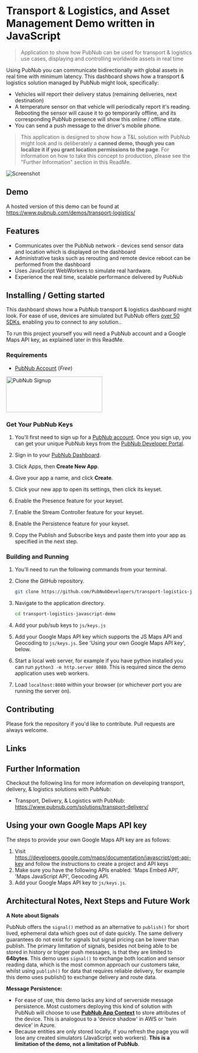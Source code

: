 # Transport & Logistics, and Asset Management Demo written in JavaScript

> Application to show how PubNub can be used for transport & logistics use cases, displaying and controlling worldwide assets in real time

Using PubNub you can communicate bidirectionally with global assets in real time with minimum latency.  This dashboard shows how a transport & logistics solution managed by PubNub might look, specifically:

- Vehicles will report their delivery status (remaining deliveries, next destination)
- A temperature sensor on that vehicle will periodically report it's reading.  Rebooting the sensor will cause it to go temporarily offline, and its corresponding PubNub presence will show this online / offline state.
- You can send a push message to the driver's mobile phone.

> This application is designed to show how a T&L solution with PubNub might look and is deliberately a **canned demo, though you can localize it if you grant location permissions to the page**.  For information on how to take this concept to production, please see the "Further Information" section in this ReadMe.  

![Screenshot](https://raw.githubusercontent.com/PubNubDevelopers/transport-logistics-javascript-demo/main/media/screenshot_square.png)

## Demo

A hosted version of this demo can be found at https://www.pubnub.com/demos/transport-logistics/

## Features

* Communicates over the PubNub network - devices send sensor data and location which is displayed on the dashboard
* Administrative tasks such as rerouting and remote device reboot can be performed from the dashboard 
* Uses JavaScript WebWorkers to simulate real hardware.
* Experience the real time, scalable performance delivered by PubNub

## Installing / Getting started

This dashboard shows how a PubNub transport & logistics dashboard might look.  For ease of use, devices are simulated but PubNub offers [over 50 SDKs](https://www.pubnub.com/docs/sdks), enabling you to connect to any solution..

To run this project yourself you will need a PubNub account and a Google Maps API key, as explained later in this ReadMe.

### Requirements
- [PubNub Account](#pubnub-account) (*Free*)

<a href="https://dashboard.pubnub.com/signup">
	<img alt="PubNub Signup" src="https://i.imgur.com/og5DDjf.png" width=260 height=97/>
</a>


### Get Your PubNub Keys

1. You’ll first need to sign up for a [PubNub account](https://dashboard.pubnub.com/signup/). Once you sign up, you can get your unique PubNub keys from the [PubNub Developer Portal](https://admin.pubnub.com/).

1. Sign in to your [PubNub Dashboard](https://admin.pubnub.com/).

1. Click Apps, then **Create New App**.

1. Give your app a name, and click **Create**.

1. Click your new app to open its settings, then click its keyset.

1. Enable the Presence feature for your keyset.

1. Enable the Stream Controller feature for your keyset.

1. Enable the Persistence feature for your keyset.

1. Copy the Publish and Subscribe keys and paste them into your app as specified in the next step.

### Building and Running

1. You'll need to run the following commands from your terminal.

1. Clone the GitHub repository.

	```bash
	git clone https://github.com/PubNubDevelopers/transport-logistics-javascript-demo.git
	```
1. Navigate to the application directory.

	```bash
	cd transport-logistics-javascript-demo
	```

1. Add your pub/sub keys to `js/keys.js`

1. Add your Google Maps API key which supports the JS Maps API and Geocoding to `js/keys.js`.  See 'Using your own Google Maps API key', below.

1. Start a local web server, for example if you have python installed you can run `python3 -m http.server 8080`.  This is required since the demo application uses web workers.

1. Load `localhost:8080` within your browser (or whichever port you are running the server on). 


## Contributing
Please fork the repository if you'd like to contribute. Pull requests are always welcome. 

## Links


## Further Information

Checkout the following lins for more information on developing transport, delivery, & logistics solutions with PubNub:

- Transport, Delivery, & Logistics with PubNub: https://www.pubnub.com/solutions/transport-delivery/

## Using your own Google Maps API key

The steps to provide your own Google Maps API key are as follows:

1. Visit https://developers.google.com/maps/documentation/javascript/get-api-key and follow the instructions to create a project and API keys
1. Make sure you have the following APIs enabled: 'Maps Embed API', 'Maps JavaScript API', Geocoding API.  
1. Add your Google Maps API key to `js/keys.js`.

## Architectural Notes, Next Steps and Future Work

**A Note about Signals**

PubNub offers the `signal()` method as an alternative to `publish()` for short lived, ephemeral data which goes out of date quickly.  The same delivery guarantees do not exist for signals but signal pricing can be lower than publish.  The primary limitation of signals, besides not being able to be stored in history or trigger push messages, is that they are limited to **64bytes**.  This demo uses `signal()` to exchange both location and sensor reading data, which is the most common approach our customers take, whilst using `publish()` for data that requires reliable delivery, for example this demo uses publish() to exchange delivery and route data.

**Message Persistence:**

- For ease of use, this demo lacks any kind of serverside message persistence.  Most customers deploying this kind of solution with PubNub will choose to use **[PubNub App Context](https://www.pubnub.com/docs/sdks/javascript/api-reference/objects)** to store attributes of the device.  This is analogous to a 'device shadow' in AWS or 'twin device' in Azure.
- Because entities are only stored locally, if you refresh the page you will lose any created simulators (JavaScript web workers).  **This is a limitation of the demo, not a limitation of PubNub**.

